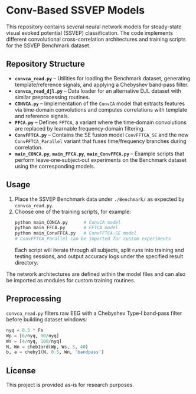 # Conv-Based SSVEP Models

This repository contains several neural network models for steady-state visual evoked potential (SSVEP) classification. The code implements different convolutional cross-correlation architectures and training scripts for the SSVEP Benchmark dataset.

## Repository Structure

- **`convca_read.py`** – Utilities for loading the Benchmark dataset, generating template/reference signals, and applying a Chebyshev band‑pass filter.
- **`convca_read_djl.py`** – Data loader for an alternative DJL dataset with similar preprocessing routines.
- **`CONVCA.py`** – Implementation of the `ConvCA` model that extracts features via time‑domain convolutions and computes correlations with template and reference signals.
- **`FFCA.py`** – Defines `FFTCA`, a variant where the time‑domain convolutions are replaced by learnable frequency‑domain filtering.
- **`ConvFFTCA.py`** – Contains the SE fusion model `ConvFFTCA_SE` and the new `ConvFFTCA_Parallel` variant that fuses time/frequency branches during correlation.
- **`main_CONCA.py`**, **`main_FFCA.py`**, **`main_ConvFFCA.py`** – Example scripts that perform leave‑one‑subject‑out experiments on the Benchmark dataset using the corresponding models.

## Usage

1. Place the SSVEP Benchmark data under `./Benchmark/` as expected by `convca_read.py`.
2. Choose one of the training scripts, for example:
   ```bash
   python main_CONCA.py      # ConvCA model
   python main_FFCA.py       # FFTCA model
   python main_ConvFFCA.py   # ConvFFTCA‑SE model
   # ConvFFTCA_Parallel can be imported for custom experiments
   ```
   Each script will iterate through all subjects, split runs into training and testing sessions, and output accuracy logs under the specified result directory.

The network architectures are defined within the model files and can also be imported as modules for custom training routines.

## Preprocessing

`convca_read.py` filters raw EEG with a Chebyshev Type‑I band‑pass filter before building dataset windows:

```python
nyq = 0.5 * Fs
Wp = [6/nyq, 90/nyq]
Ws = [4/nyq, 100/nyq]
N, Wn = cheb1ord(Wp, Ws, 3, 40)
b, a = cheby1(N, 0.5, Wn, 'bandpass')
```

## License

This project is provided as-is for research purposes.
